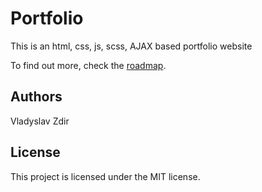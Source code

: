# Portfolio

This is an html, css, js, scss, AJAX based portfolio website

To find out more, check the [roadmap](https://docs.google.com/document/d/1RC5MUrJgyseHKvokw4vuZNHCK3RRgSzBUehWH2QyzOM/edit).

## Authors

Vladyslav Zdir

## License

This project is licensed under the MIT license.
